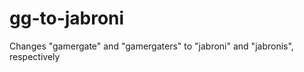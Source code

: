 gg-to-jabroni
=============

Changes "gamergate" and "gamergaters" to "jabroni" and "jabronis", respectively
